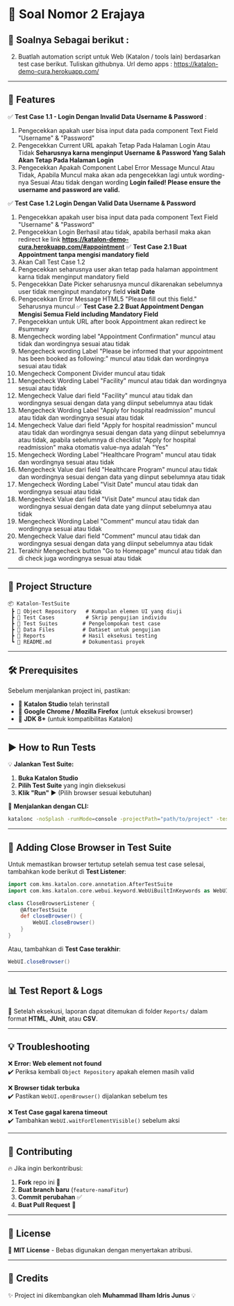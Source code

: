 # 🌟 Soal Nomor 2 Erajaya

## 📌 Soalnya Sebagai berikut : 
2.	Buatlah automation script untuk Web (Katalon / tools lain) berdasarkan test case berikut. Tuliskan githubnya.
Url demo apps : https://katalon-demo-cura.herokuapp.com/


---

## 🚀 Features
✅ **Test Case 1.1 - Login Dengan Invalid Data Username & Password**  : 
1. Pengecekkan apakah user bisa input data pada component Text Field "Username" & "Password"
2. Pengecekkan Current URL apakah Tetap Pada Halaman Login Atau Tidak **Seharusnya karna menginput Username & Password Yang Salah Akan Tetap Pada Halaman Login**
3. Pengecekkan Apakah Component Label Error Message Muncul Atau Tidak, Apabila Muncul maka akan ada pengecekkan lagi untuk wording-nya Sesuai Atau tidak dengan wording **Login failed! Please ensure the username and password are valid.**

✅ **Test Case 1.2 Login Dengan Valid Data Username & Password**  
1. Pengecekkan apakah user bisa input data pada component Text Field "Username" & "Password"
2. Pengecekkan Login Berhasil atau tidak, apabila berhasil maka akan redirect ke link **https://katalon-demo-cura.herokuapp.com/#appointment**
✅ **Test Case 2.1 Buat Appointment tanpa mengisi mandatory field**
1. Akan Call Test Case 1.2
2. Pengecekkan seharusnya user akan tetap pada halaman appointment karna tidak menginput mandatory field
3. Pengecekkan Date Picker seharusnya muncul dikarenakan sebelumnya user tidak menginput mandatory field **visit Date**
4. Pengecekkan Error Message HTML5 "Please fill out this field." Seharusnya muncul
✅ **Test Case 2.2 Buat Appointment Dengan Mengisi Semua Field including Mandatory Field**
1. Pengecekkan untuk URL after book Appointment akan redirect ke #summary
2. Mengecheck wording label "Appointment Confirmation" muncul atau tidak dan wordingnya sesuai atau tidak
3. Mengecheck wording Label "Please be informed that your appointment has been booked as following:" muncul atau tidak dan wordingnya sesuai atau tidak
4. Mengecheck Component Divider muncul atau tidak
5. Mengecheck Wording Label "Facility" muncul atau tidak dan wordingnya sesuai atau tidak
6. Mengecheck Value dari field "Facility" muncul atau tidak dan wordingnya sesuai dengan data yang diinput sebelumnya atau tidak
7. Mengecheck Wording Label "Apply for hospital readmission" muncul atau tidak dan wordingnya sesuai atau tidak
8. Mengecheck Value dari field "Apply for hospital readmission" muncul atau tidak dan wordingnya sesuai dengan data yang diinput sebelumnya atau tidak, apabila sebelumnya di checklist "Apply for hospital readmission" maka otomatis value-nya adalah "Yes"
9. Mengecheck Wording Label "Healthcare Program" muncul atau tidak dan wordingnya sesuai atau tidak
10. Mengecheck Value dari field "Healthcare Program" muncul atau tidak dan wordingnya sesuai dengan data yang diinput sebelumnya atau tidak
11. Mengecheck Wording Label "Visit Date" muncul atau tidak dan wordingnya sesuai atau tidak
12. Mengecheck Value dari field "Visit Date" muncul atau tidak dan wordingnya sesuai dengan data date yang diinput sebelumnya atau tidak
13. Mengecheck Wording Label "Comment" muncul atau tidak dan wordingnya sesuai atau tidak
14. Mengecheck Value dari field "Comment" muncul atau tidak dan wordingnya sesuai dengan data yang diinput sebelumnya atau tidak
15. Terakhir Mengecheck button "Go to Homepage" muncul atau tidak dan di check juga wordingnya sesuai atau tidak

---

## 📂 Project Structure
```
📦 Katalon-TestSuite
 ┣ 📂 Object Repository   # Kumpulan elemen UI yang diuji
 ┣ 📂 Test Cases          # Skrip pengujian individu
 ┣ 📂 Test Suites        # Pengelompokan test case
 ┣ 📂 Data Files         # Dataset untuk pengujian
 ┣ 📂 Reports            # Hasil eksekusi testing
 ┗ 📄 README.md          # Dokumentasi proyek
```

---

## 🛠️ Prerequisites
Sebelum menjalankan project ini, pastikan:
- 🔹 **Katalon Studio** telah terinstall
- 🔹 **Google Chrome / Mozilla Firefox** (untuk eksekusi browser)
- 🔹 **JDK 8+** (untuk kompatibilitas Katalon)

---

## ▶️ How to Run Tests
💡 **Jalankan Test Suite:**
1. **Buka Katalon Studio**
2. **Pilih Test Suite** yang ingin dieksekusi
3. **Klik "Run"** ▶️ (Pilih browser sesuai kebutuhan)

📌 **Menjalankan dengan CLI:**
```bash
katalonc -noSplash -runMode=console -projectPath="path/to/project" -testSuitePath="Test Suites/Suite_Name" -browserType="Chrome"
```

---

## 📜 Adding Close Browser in Test Suite
Untuk memastikan browser tertutup setelah semua test case selesai, tambahkan kode berikut di **Test Listener**:

```groovy
import com.kms.katalon.core.annotation.AfterTestSuite
import com.kms.katalon.core.webui.keyword.WebUiBuiltInKeywords as WebUI

class CloseBrowserListener {
    @AfterTestSuite
    def closeBrowser() {
        WebUI.closeBrowser()
    }
}
```

Atau, tambahkan di **Test Case terakhir**:
```groovy
WebUI.closeBrowser()
```

---

## 📊 Test Report & Logs
📌 Setelah eksekusi, laporan dapat ditemukan di folder `Reports/` dalam format **HTML**, **JUnit**, atau **CSV**.

---

## 💡 Troubleshooting
❌ **Error: Web element not found**  
✔️ Periksa kembali `Object Repository` apakah elemen masih valid

❌ **Browser tidak terbuka**  
✔️ Pastikan `WebUI.openBrowser()` dijalankan sebelum tes

❌ **Test Case gagal karena timeout**  
✔️ Tambahkan `WebUI.waitForElementVisible()` sebelum aksi

---

## 🤝 Contributing
🔥 Jika ingin berkontribusi:
1. **Fork** repo ini 🍴
2. **Buat branch baru** (`feature-namaFitur`)
3. **Commit perubahan** ✅
4. **Buat Pull Request** 🚀

---

## 📝 License
📄 **MIT License** - Bebas digunakan dengan menyertakan atribusi.

---

## 🙌 Credits
✨ Project ini dikembangkan oleh **Muhammad Ilham Idris Junus** 💡

